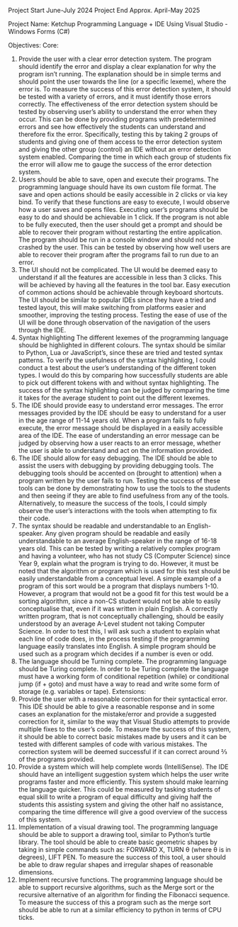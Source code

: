 Project Start June-July 2024
Project End Approx. April-May 2025

Project Name: Ketchup Programming Language + IDE
Using Visual Studio - Windows Forms (C#)

Objectives:
Core:
1. Provide the user with a clear error detection system.
The program should identify the error and display a clear explanation for why the program isn’t running. The explanation should be in simple terms and should point the user towards the line (or a specific lexeme), where the error is. To measure the success of this error detection system, it should be tested with a variety of errors, and it must identify those errors correctly. 
The effectiveness of the error detection system should be tested by observing user’s ability to understand the error when they occur. This can be done by providing programs with predetermined errors and see how effectively the students can understand and therefore fix the error. Specifically, testing this by taking 2 groups of students and giving one of them access to the error detection system and giving the other group (control) an IDE without an error detection system enabled. Comparing the time in which each group of students fix the error will allow me to gauge the success of the error detection system.
2. Users should be able to save, open and execute their programs.
The programming language should have its own custom file format. The save and open actions should be easily accessible in 2 clicks or via key bind. To verify that these functions are easy to execute, I would observe how a user saves and opens files.
Executing user’s programs should be easy to do and should be achievable in 1 click. If the program is not able to be fully executed, then the user should get a prompt and should be able to recover their program without restarting the entire application. The program should be run in a console window and should not be crashed by the user. This can be tested by observing how well users are able to recover their program after the programs fail to run due to an error.
3. The UI should not be complicated.
The UI would be deemed easy to understand if all the features are accessible in less than 3 clicks. This will be achieved by having all the features in the tool bar. Easy execution of common actions should be achievable through keyboard shortcuts. The UI should be similar to popular IDEs since they have a tried and tested layout, this will make switching from platforms easier and smoother, improving the testing process. Testing the ease of use of the UI will be done through observation of the navigation of the users through the IDE.
4. Syntax highlighting
The different lexemes of the programming language should be highlighted in different colours. The syntax should be similar to Python, Lua or JavaScript’s, since these are tried and tested syntax patterns. To verify the usefulness of the syntax highlighting, I could conduct a test about the user’s understanding of the different token types. I would do this by comparing how successfully students are able to pick out different tokens with and without syntax highlighting. The success of the syntax highlighting can be judged by comparing the time it takes for the average student to point out the different lexemes.
5. The IDE should provide easy to understand error messages.
The error messages provided by the IDE should be easy to understand for a user in the age range of 11-14 years old. When a program fails to fully execute, the error message should be displayed in a easily accessible area of the IDE. The ease of understanding an error message can be judged by observing how a user reacts to an error message, whether the user is able to understand and act on the information provided.
6. The IDE should allow for easy debugging.
The IDE should be able to assist the users with debugging by providing debugging tools. The debugging tools should be accented on (brought to attention) when a program written by the user fails to run. Testing the success of these tools can be done by demonstrating how to use the tools to the students and then seeing if they are able to find usefulness from any of the tools. Alternatively, to measure the success of the tools, I could simply observe the user’s interactions with the tools when attempting to fix their code.
7. The syntax should be readable and understandable to an English-speaker.
Any given program should be readable and easily understandable to an average English-speaker in the range of 16-18 years old. This can be tested by writing a relatively complex program and having a volunteer, who has not study CS (Computer Science) since Year 9, explain what the program is trying to do. However, it must be noted that the algorithm or program which is used for this test should be easily understandable from a conceptual level. A simple example of a program of this sort would be a program that displays numbers 1-10. However, a program that would not be a good fit for this test would be a sorting algorithm, since a non-CS student would not be able to easily conceptualise that, even if it was written in plain English. 
A correctly written program, that is not conceptually challenging, should be easily understood by an average A-Level student not taking Computer Science.
In order to test this, I will ask such a student to explain what each line of code does, in the process testing if the programming language easily translates into English. A simple program should be used such as a program which decides if a number is even or odd.
8. The language should be Turning complete.
The programming language should be Turing complete. In order to be Turing complete the language must have a working form of conditional repetition (while) or conditional jump (if + goto) and must have a way to read and write some form of storage (e.g. variables or tape).
Extensions:
1. Provide the user with a reasonable correction for their syntactical error.
This IDE should be able to give a reasonable response and in some cases an explanation for the mistake/error and provide a suggested correction for it, similar to the way that Visual Studio attempts to provide multiple fixes to the user’s code. To measure the success of this system, it should be able to correct basic mistakes made by users and it can be tested with different samples of code with various mistakes. The correction system will be deemed successful if it can correct around ⅔ of the programs provided.
2. Provide a system which will help complete words (IntelliSense).
The IDE should have an intelligent suggestion system which helps the user write programs faster and more efficiently. This system should make learning the language quicker. This could be measured by tasking students of equal skill to write a program of equal difficulty and giving half the students this assisting system and giving the other half no assistance, comparing the time difference will give a good overview of the success of this system. 
3. Implementation of a visual drawing tool.
The programming language should be able to support a drawing tool, similar to Python’s turtle library. The tool should be able to create basic geometric shapes by taking in simple commands such as: FORWARD X, TURN θ (where θ is in degrees), LIFT PEN.
To measure the success of this tool, a user should be able to draw regular shapes and irregular shapes of reasonable dimensions.
4. Implement recursive functions.
The programming language should be able to support recursive algorithms, such as the Merge sort or the recursive alternative of an algorithm for finding the Fibonacci sequence. 
To measure the success of this a program such as the merge sort should be able to run at a similar efficiency to python in terms of CPU ticks.
